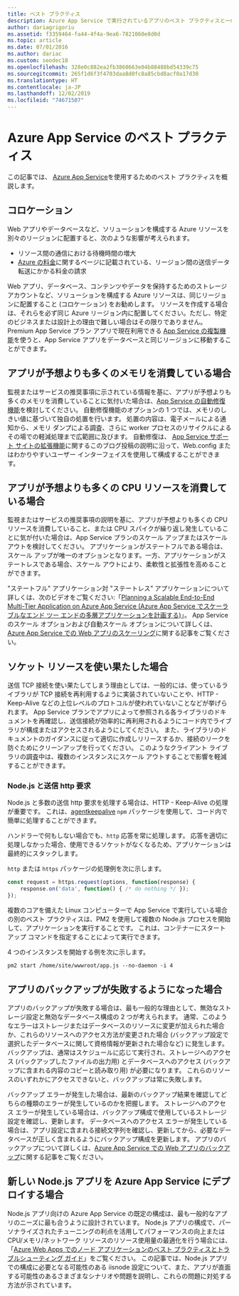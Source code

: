 ```yaml
---
title: ベスト プラクティス
description: Azure App Service で実行されているアプリのベスト プラクティスと一般的なトラブルシューティング シナリオについて説明します。
author: dariagrigoriu
ms.assetid: f3359464-fa44-4f4a-9ea6-7821060e8d0d
ms.topic: article
ms.date: 07/01/2016
ms.author: dariac
ms.custom: seodec18
ms.openlocfilehash: 328e0c882ea2fb3860663e04b88488bd54339c75
ms.sourcegitcommit: 265f1d6f3f4703daa8d0fc8a85cbd8acf0a17d30
ms.translationtype: HT
ms.contentlocale: ja-JP
ms.lasthandoff: 12/02/2019
ms.locfileid: "74671507"
---
```

# <a name="best-practices-for-azure-app-service"></a>Azure App Service のベスト プラクティス
この記事では、 [Azure App Service](https://go.microsoft.com/fwlink/?LinkId=529714)を使用するためのベスト プラクティスを概説します。 

## <a name="colocation"></a>コロケーション
Web アプリやデータベースなど、ソリューションを構成する Azure リソースを別々のリージョンに配置すると、次のような影響が考えられます。

* リソース間の通信における待機時間の増大
* [Azure の料金](https://azure.microsoft.com/pricing/details/data-transfers)に関するページに記載されている、リージョン間の送信データ転送にかかる料金の請求

Web アプリ、データベース、コンテンツやデータを保持するためのストレージ アカウントなど、ソリューションを構成する Azure リソースは、同じリージョンに配置すること (コロケーション) をお勧めします。 リソースを作成する場合は、それらを必ず同じ Azure リージョン内に配置してください。ただし、特定のビジネスまたは設計上の理由で難しい場合はその限りでありません。 Premium App Service プラン アプリで現在利用できる [App Service の複製機能](app-service-web-app-cloning.md)を使うと、App Service アプリをデータベースと同じリージョンに移動することができます。   

## <a name="memoryresources"></a>アプリが予想よりも多くのメモリを消費している場合
監視またはサービスの推奨事項に示されている情報を基に、アプリが予想よりも多くのメモリを消費していることに気付いた場合は、[App Service の自動修復機能](https://azure.microsoft.com/blog/auto-healing-windows-azure-web-sites)を検討してください。 自動修復機能のオプションの 1 つでは、メモリのしきい値に基づいて独自の処置を行います。 処置の内容は、電子メールによる通知から、メモリ ダンプによる調査、さらに worker プロセスのリサイクルによるその場での軽減処理まで広範囲に及びます。 自動修復は、 [App Service サポート サイトの拡張機能](https://azure.microsoft.com/blog/additional-updates-to-support-site-extension-for-azure-app-service-web-apps)に関するこのブログ投稿の説明に沿って、Web.config またはわかりやすいユーザー インターフェイスを使用して構成することができます。   

## <a name="CPUresources"></a>アプリが予想よりも多くの CPU リソースを消費している場合
監視またはサービスの推奨事項の説明を基に、アプリが予想よりも多くの CPU リソースを消費していること、または CPU スパイクが繰り返し発生していることに気が付いた場合は、App Service プランのスケール アップまたはスケール アウトを検討してください。 アプリケーションがステートフルである場合は、スケール アップが唯一のオプションとなります。一方、アプリケーションがステートレスである場合、スケール アウトにより、柔軟性と拡張性を高めることができます。 

"ステートフル" アプリケーション対 "ステートレス" アプリケーションについて詳しくは、次のビデオをご覧ください:「[Planning a Scalable End-to-End Multi-Tier Application on Azure App Service (Azure App Service でスケーラブルなエンド ツー エンドの多層アプリケーションを計画する)](https://channel9.msdn.com/Events/TechEd/NorthAmerica/2014/DEV-B414#fbid=?hashlink=fbid)」。 App Service のスケール オプションおよび自動スケール オプションについて詳しくは、[Azure App Service での Web アプリのスケーリング](manage-scale-up.md)に関する記事をご覧ください。  

## <a name="socketresources"></a>ソケット リソースを使い果たした場合
送信 TCP 接続を使い果たしてしまう理由としては、一般的には、使っているライブラリが TCP 接続を再利用するように実装されていないことや、HTTP - Keep-Alive などの上位レベルのプロトコルが使われていないことなどが挙げられます。 App Service プランでアプリによって参照される各ライブラリのドキュメントを再確認し、送信接続が効率的に再利用されるようにコード内でライブラリが構成またはアクセスされるようにしてください。 また、ライブラリのドキュメントのガイダンスに従って適切に作成しリリースするか、接続のリークを防ぐためにクリーンアップを行ってください。 このようなクライアント ライブラリの調査中は、複数のインスタンスにスケール アウトすることで影響を軽減することができます。

### <a name="nodejs-and-outgoing-http-requests"></a>Node.js と送信 http 要求
Node.js と多数の送信 http 要求を処理する場合は、HTTP - Keep-Alive の処理が重要です。 これは、[agentkeepalive](https://www.npmjs.com/package/agentkeepalive) `npm` パッケージを使用して、コード内で簡単に処理することができます。

ハンドラーで何もしない場合でも、`http` 応答を常に処理します。 応答を適切に処理しなかった場合、使用できるソケットがなくなるため、アプリケーションは最終的にスタックします。

`http` または `https` パッケージの処理例を次に示します。

```javascript
const request = https.request(options, function(response) {
    response.on('data', function() { /* do nothing */ });
});
```

複数のコアを備えた Linux コンピューターで App Service で実行している場合の別のベスト プラクティスは、PM2 を使用して複数の Node.js プロセスを開始して、アプリケーションを実行することです。 これは、コンテナーにスタートアップ コマンドを指定することによって実行できます。

4 つのインスタンスを開始する例を次に示します。

```
pm2 start /home/site/wwwroot/app.js --no-daemon -i 4
```

## <a name="appbackup"></a>アプリのバックアップが失敗するようになった場合
アプリのバックアップが失敗する場合は、最も一般的な理由として、無効なストレージ設定と無効なデータベース構成の 2 つが考えられます。 通常、このようなエラーはストレージまたはデータベースのリソースに変更が加えられた場合か、これらのリソースへのアクセス方法が変更された場合 (バックアップ設定で選択したデータベースに関して資格情報が更新された場合など) に発生します。 バックアップは、通常はスケジュールに応じて実行され、ストレージへのアクセス (バックアップしたファイルの出力用) とデータベースへのアクセス (バックアップに含まれる内容のコピーと読み取り用) が必要になります。 これらのリソースのいずれかにアクセスできないと、バックアップは常に失敗します。 

バックアップ エラーが発生した場合は、最新のバックアップ結果を確認してどちらの種類のエラーが発生しているのかを把握します。 ストレージへのアクセス エラーが発生している場合は、バックアップ構成で使用しているストレージ設定を確認し、更新します。 データベースへのアクセス エラーが発生している場合は、アプリ設定に含まれる接続文字列を確認し、更新してから、必要なデータベースが正しく含まれるようにバックアップ構成を更新します。 アプリのバックアップについて詳しくは、[Azure App Service での Web アプリのバックアップ](manage-backup.md)に関する記事をご覧ください。

## <a name="nodejs"></a>新しい Node.js アプリを Azure App Service にデプロイする場合
Node.js アプリ向けの Azure App Service の既定の構成は、最も一般的なアプリのニーズに最も合うように設計されています。 Node.js アプリの構成で、パーソナライズされたチューニングの利点を活用してパフォーマンスの向上または CPU/メモリ/ネットワーク リソースのリソース使用量の最適化を行う場合には、「[Azure Web Apps でのノード アプリケーションのベスト プラクティスとトラブルシューティング ガイド](app-service-web-nodejs-best-practices-and-troubleshoot-guide.md)」をご覧ください。 この記事では、Node.js アプリでの構成に必要となる可能性のある iisnode 設定について、また、アプリが直面する可能性のあるさまざまなシナリオや問題を説明し、これらの問題に対処する方法が示されています。

